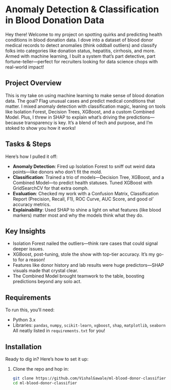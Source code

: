 # Anomaly Detection & Classification in Blood Donation Data
Hey there! Welcome to my project on spotting quirks and predicting health conditions in blood donation data. I dove into a dataset of blood donor medical records to detect anomalies (think oddball outliers) and classify folks into categories like donation status, hepatitis, cirrhosis, and more. Armed with machine learning, I built a system that’s part detective, part fortune-teller—perfect for recruiters looking for data science chops with real-world impact!

## Project Overview  
This is my take on using machine learning to make sense of blood donation data. The goal? Flag unusual cases and predict medical conditions that matter. I mixed anomaly detection with classification magic, leaning on tools like Isolation Forest, Decision Trees, XGBoost, and a custom Combined Model. Plus, I threw in SHAP to explain what’s driving the predictions—because transparency is key. It’s a blend of tech and purpose, and I’m stoked to show you how it works!

## Tasks & Steps  
Here’s how I pulled it off:  
- **Anomaly Detection**: Fired up Isolation Forest to sniff out weird data points—like donors who don’t fit the mold.  
- **Classification**: Trained a trio of models—Decision Tree, XGBoost, and a Combined Model—to predict health statuses. Tuned XGBoost with GridSearchCV for that extra oomph.  
- **Evaluation**: Checked my work with a Confusion Matrix, Classification Report (Precision, Recall, F1), ROC Curve, AUC Score, and good ol’ accuracy metrics.  
- **Explainability**: Used SHAP to shine a light on what features (like blood markers) matter most and why the models think what they do.  

## Key Insights  
- Isolation Forest nailed the outliers—think rare cases that could signal deeper issues.  
- XGBoost, post-tuning, stole the show with top-tier accuracy. It’s my go-to for a reason!  
- Features like donor history and lab results were huge predictors—SHAP visuals made that crystal clear.  
- The Combined Model brought teamwork to the table, boosting predictions beyond any solo act.  

## Requirements  
To run this, you’ll need:  
- Python 3.x  
- Libraries: `pandas`, `numpy`, `scikit-learn`, `xgboost`, `shap`, `matplotlib`, `seaborn`  
All neatly listed in `requirements.txt` for you!

## Installation  
Ready to dig in? Here’s how to set it up:  
1. Clone the repo and hop in:  
   ```bash  
   git clone https://github.com/VishalGawale/ml-blood-donor-classifier.git  
   cd ml-blood-donor-classifier 
